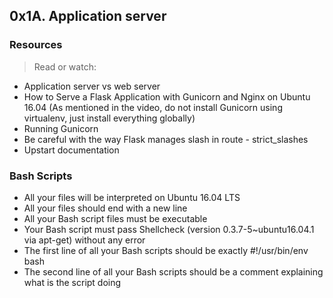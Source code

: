 ## 0x1A. Application server

### Resources
> Read or watch:

- Application server vs web server
 - How to Serve a Flask Application with Gunicorn and Nginx on Ubuntu 16.04 (As mentioned in the video, do not install Gunicorn using virtualenv, just install everything globally)
 - Running Gunicorn
 - Be careful with the way Flask manages slash in route - strict_slashes
 - Upstart documentation

### Bash Scripts
 - All your files will be interpreted on Ubuntu 16.04 LTS
 - All your files should end with a new line
 - All your Bash script files must be executable
 - Your Bash script must pass Shellcheck (version 0.3.7-5~ubuntu16.04.1 via apt-get) without any error
 - The first line of all your Bash scripts should be exactly #!/usr/bin/env bash
 - The second line of all your Bash scripts should be a comment explaining what is the script doing